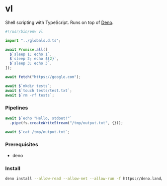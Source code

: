 # vl

Shell scripting with TypeScript. Runs on top of [Deno](https://deno.land).

```ts
#!/usr/bin/env vl

import "../globals.d.ts";

await Promise.all([
  $`sleep 1; echo 1`,
  $`sleep 2; echo ${2}`,
  $`sleep 3; echo 3`,
]);

await fetch("https://google.com");

await $`mkdir tests`;
await $`touch tests/test.txt`;
await $`rm -rf tests`;
```

### Pipelines

```ts
await $`echo "Hello, stdout!"`
  .pipe(fs.createWriteStream("/tmp/output.txt", {}));

await $`cat /tmp/output.txt`;
```

### Prerequisites

- deno

### Install

```sh
deno install --allow-read --allow-net --allow-run -f https://deno.land/x/violet@<version_number>/vl.ts
```
